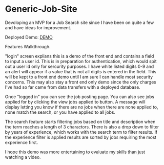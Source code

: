 # Generic-Job-Site

Devoloping an MVP for a Job Search site since I have been on quite a few and have ideas for improvement.

Deployed Demo: [DEMO](http://52.21.107.140:3004/)

Features Walkthrough.

"login" screen explians this is a demo of the front end and contains a field to input a user id. This is in preparation for authentication, which would spit out a user id only for sercurity purposes. I have white listed digits 0-9 and an alert will appear if a value that is not all digits is entered in the field. This will be kept to a front end demo until I am sure I can handle most security concerns. This may also stay a front end only demo since the only charges I've had so far came from data transfers with a deployed database.

Once "logged in" you can see the job posting page. You can also see jobs applied for by clicking the view jobs applied to button. A message will display letting you know if there are no jobs when there are none applied to, none match the search, or you have applied to all jobs.

The search feature starts filtering jobs based on title and description when the term reaches a length of 3 charactors. There is also a drop down to filter by years of experience, which works with the search term to filter results. If the experience filter is applied results are sorted by jobs requiring the most experience first.

I hope this demo was more entertaining to evaluate my skills than just watching a video.
